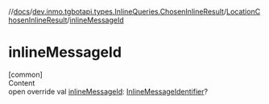 //[docs](../../../index.md)/[dev.inmo.tgbotapi.types.InlineQueries.ChosenInlineResult](../index.md)/[LocationChosenInlineResult](index.md)/[inlineMessageId](inline-message-id.md)



# inlineMessageId  
[common]  
Content  
open override val [inlineMessageId](inline-message-id.md): [InlineMessageIdentifier](../../dev.inmo.tgbotapi.types/index.md#%5Bdev.inmo.tgbotapi.types%2FInlineMessageIdentifier%2F%2F%2FPointingToDeclaration%2F%5D%2FClasslikes%2F625018081)?  



